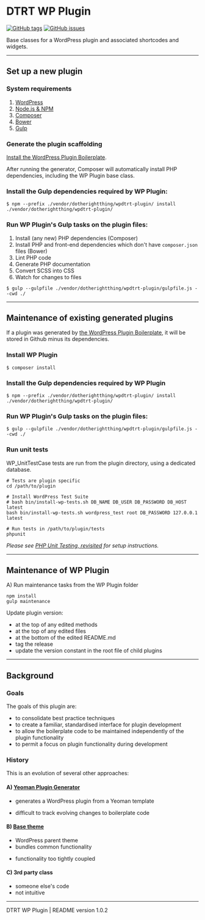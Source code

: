 # DTRT WP Plugin

[![GitHub tags](https://img.shields.io/github/tag/dotherightthing/wpdtrt-plugin.svg)](https://github.com/dotherightthing/wpdtrt-plugin/tags) [![GitHub issues](https://img.shields.io/github/issues/dotherightthing/wpdtrt-plugin.svg)](https://github.com/dotherightthing/wpdtrt-plugin/issues)

Base classes for a WordPress plugin and associated shortcodes and widgets.

---

## Set up a new plugin

### System requirements

1. [WordPress](https://wordpress.org/)
2. [Node.js & NPM](https://nodejs.org/en/)
3. [Composer](https://getcomposer.org/)
4. [Bower](https://bower.io/)
5. [Gulp](https://gulpjs.com/)

### Generate the plugin scaffolding

[Install the WordPress Plugin Boilerplate](https://github.com/dotherightthing/generator-wp-plugin-boilerplate#installation).

After running the generator, Composer will automatically install PHP dependencies, including the WP Plugin base class.

### Install the Gulp dependencies required by WP Plugin:

```
$ npm --prefix ./vendor/dotherightthing/wpdtrt-plugin/ install ./vendor/dotherightthing/wpdtrt-plugin/
```

### Run WP Plugin's Gulp tasks on the plugin files:

1. Install (any new) PHP dependencies (Composer)
2. Install PHP and front-end dependencies which don't have `composer.json` files (Bower)
3. Lint PHP code
4. Generate PHP documentation
5. Convert SCSS into CSS
6. Watch for changes to files

```
$ gulp --gulpfile ./vendor/dotherightthing/wpdtrt-plugin/gulpfile.js --cwd ./
```

---

## Maintenance of existing generated plugins

If a plugin was generated by [the WordPress Plugin Boilerplate](https://github.com/dotherightthing/generator-wp-plugin-boilerplate#installation), it will be stored in Github minus its dependencies.

### Install WP Plugin

```
$ composer install
```

### Install the Gulp dependencies required by WP Plugin

```
$ npm --prefix ./vendor/dotherightthing/wpdtrt-plugin/ install ./vendor/dotherightthing/wpdtrt-plugin/
```

### Run WP Plugin's Gulp tasks on the plugin files:

```
$ gulp --gulpfile ./vendor/dotherightthing/wpdtrt-plugin/gulpfile.js --cwd ./
```

### Run unit tests

WP_UnitTestCase tests are run from the plugin directory, using a dedicated database.

```
# Tests are plugin specific
cd /path/to/plugin

# Install WordPress Test Suite
# bash bin/install-wp-tests.sh DB_NAME DB_USER DB_PASSWORD DB_HOST latest
bash bin/install-wp-tests.sh wordpress_test root DB_PASSWORD 127.0.0.1 latest

# Run tests in /path/to/plugin/tests
phpunit
```

*Please see [PHP Unit Testing, revisited](kb.dotherightthing.dan/php/wordpress/php-unit-testing-revisited/) for setup instructions.*

---

## Maintenance of WP Plugin

A) Run maintenance tasks from the WP Plugin folder

```
npm install
gulp maintenance
```

Update plugin version:

* at the top of any edited methods
* at the top of any edited files
* at the bottom of the edited README.md
* tag the release
* update the version constant in the root file of child plugins

---

## Background

### Goals

The goals of this plugin are:

* to consolidate best practice techniques
* to create a familiar, standardised interface for plugin development
* to allow the boilerplate code to be maintained independently of the plugin functionality
* to permit a focus on plugin functionality during development

### History

This is an evolution of several other approaches:

#### A) [Yeoman Plugin Generator](https://github.com/dotherightthing/generator-wp-plugin-boilerplate)

+ generates a WordPress plugin from a Yeoman template
- difficult to track evolving changes to boilerplate code

#### B) [Base theme](https://github.com/dotherightthing/wpdtrt)

+ WordPress parent theme
+ bundles common functionality
- functionality too tightly coupled

#### C) 3rd party class

- someone else's code
- not intuitive

---

DTRT WP Plugin | README version 1.0.2
